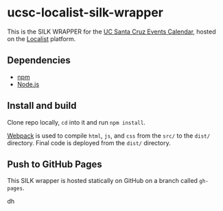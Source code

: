 # ucsc-localist-silk-wrapper

This is the SILK WRAPPER for the [UC Santa Cruz Events Calendar](https://calendar.ucsc.edu/), hosted on the [Localist](https://www.localist.com/) platform.

## Dependencies

- [npm](https://www.npmjs.com/)
- [Node.js](https://nodejs.org/en/)

## Install and build

Clone repo locally, `cd` into it and run `npm install`.

[Webpack](https://webpack.js.org/) is used to compile `html`, `js`, and `css` from the `src/` to the `dist/` directory. Final code is deployed from the `dist/` directory.

## Push to GitHub Pages

This SILK wrapper is hosted statically on GitHub on a branch called `gh-pages`.

dh
